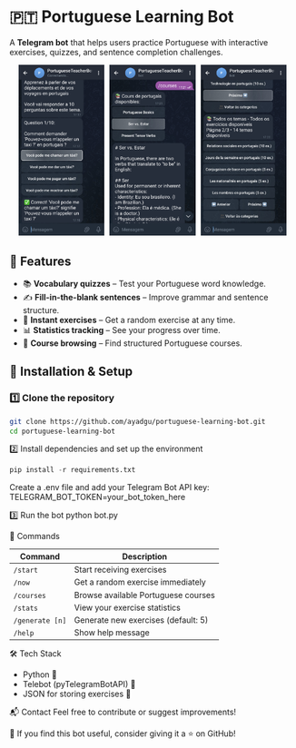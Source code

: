 # 🇵🇹 Portuguese Learning Bot

A **Telegram bot** that helps users practice Portuguese with interactive exercises, quizzes, and sentence completion challenges.

<p align="center">
  <img src="assets/PortugueseBot/photo1.jpg" alt="Image 1" width="30%"  style="margin-right: 1%;" />
  <img src="assets/PortugueseBot/photo2.jpg" alt="Image 2" width="30%"  style="margin-right: 1%;" />
  <img src="assets/PortugueseBot/photo3.jpg" alt="Image 3" width="30%"/>
</p>

## 🚀 Features

- 📚 **Vocabulary quizzes** – Test your Portuguese word knowledge.
- ✍️ **Fill-in-the-blank sentences** – Improve grammar and sentence structure.
- 🎯 **Instant exercises** – Get a random exercise at any time.
- 📊 **Statistics tracking** – See your progress over time.
- 📖 **Course browsing** – Find structured Portuguese courses.

## 🔧 Installation & Setup

### 1️⃣ Clone the repository

```bash
git clone https://github.com/ayadgu/portuguese-learning-bot.git
cd portuguese-learning-bot
```

2️⃣ Install dependencies and set up the environment

```python
pip install -r requirements.txt
```

Create a .env file and add your Telegram Bot API key:
TELEGRAM_BOT_TOKEN=your_bot_token_here

3️⃣ Run the bot
python bot.py

📌 Commands

| Command         | Description                         |
| --------------- | ----------------------------------- |
| `/start`        | Start receiving exercises           |
| `/now`          | Get a random exercise immediately   |
| `/courses`      | Browse available Portuguese courses |
| `/stats`        | View your exercise statistics       |
| `/generate [n]` | Generate new exercises (default: 5) |
| `/help`         | Show help message                   |

🛠 Tech Stack

- Python 🐍
- Telebot (pyTelegramBotAPI) 🤖
- JSON for storing exercises 📂

📬 Contact
Feel free to contribute or suggest improvements!

🌟 If you find this bot useful, consider giving it a ⭐ on GitHub!
